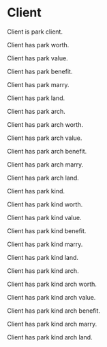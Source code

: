 # Client

Client is park client.

Client has park worth.

Client has park value.

Client has park benefit.

Client has park marry.

Client has park land.

Client has park arch.

Client has park arch worth.

Client has park arch value.

Client has park arch benefit.

Client has park arch marry.

Client has park arch land.

Client has park kind.

Client has park kind worth.

Client has park kind value.

Client has park kind benefit.

Client has park kind marry.

Client has park kind land.

Client has park kind arch.

Client has park kind arch worth.

Client has park kind arch value.

Client has park kind arch benefit.

Client has park kind arch marry.

Client has park kind arch land.